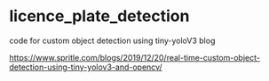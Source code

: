 # licence_plate_detection

code for custom object detection using tiny-yoloV3 blog

https://www.spritle.com/blogs/2019/12/20/real-time-custom-object-detection-using-tiny-yolov3-and-opencv/
